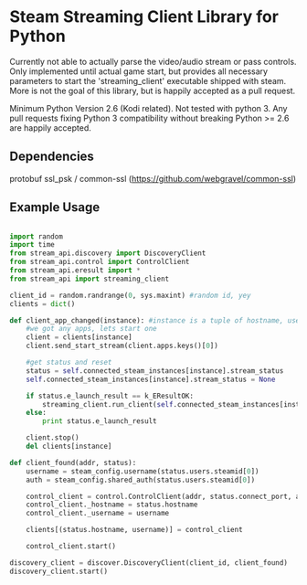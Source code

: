 # Steam Streaming Client Library for Python

Currently not able to actually parse the video/audio stream or pass controls.
Only implemented until actual game start, but provides all necessary parameters to start the 'streaming_client' executable shipped with steam.
More is not the goal of this library, but is happily accepted as a pull request.

Minimum Python Version 2.6 (Kodi related). Not tested with python 3. Any pull requests fixing Python 3 compatibility without breaking Python >= 2.6 are happily accepted.

## Dependencies

protobuf
ssl_psk / common-ssl (https://github.com/webgravel/common-ssl)

## Example Usage

```python

import random
import time
from stream_api.discovery import DiscoveryClient
from stream_api.control import ControlClient
from stream_api.eresult import *
from stream_api import streaming_client

client_id = random.randrange(0, sys.maxint) #random id, yey
clients = dict()

def client_app_changed(instance): #instance is a tuple of hostname, username (only if those were set on the control_client obj, otherwise tuble of None or mixed)
    #we got any apps, lets start one
    client = clients[instance]
    client.send_start_stream(client.apps.keys()[0])

    #get status and reset
    status = self.connected_steam_instances[instance].stream_status
    self.connected_steam_instances[instance].stream_status = None

    if status.e_launch_result == k_EResultOK:
        streaming_client.run_client(self.connected_steam_instances[instance].ip, status.stream_port, status.auth_token)
    else:
        print status.e_launch_result

    client.stop()
    del clients[instance]

def client_found(addr, status):
    username = steam_config.username(status.users.steamid[0])
    auth = steam_config.shared_auth(status.users.steamid[0])

    control_client = control.ControlClient(addr, status.connect_port, auth, status.users[0].steamid, status.users[0].auth_key_id, client_id, client_app_changed, None)
    control_client._hostname = status.hostname
    control_client._username = username

    clients[(status.hostname, username)] = control_client

    control_client.start()

discovery_client = discover.DiscoveryClient(client_id, client_found)
discovery_client.start()

```
